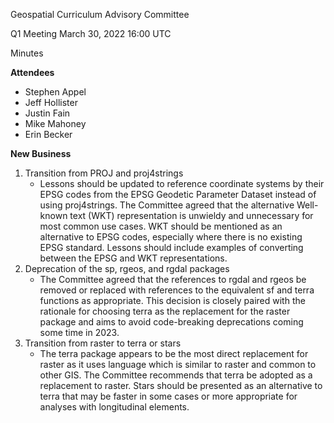 Geospatial Curriculum Advisory Committee

Q1 Meeting March 30, 2022 16:00 UTC

Minutes

**Attendees**

- Stephen Appel
- Jeff Hollister
- Justin Fain
- Mike Mahoney
- Erin Becker

**New Business**

1. Transition from PROJ and proj4strings
    * Lessons should be updated to reference coordinate systems by their EPSG codes from the EPSG Geodetic Parameter Dataset instead of using proj4strings. The Committee agreed that the alternative Well-known text (WKT) representation is unwieldy and unnecessary for most common use cases. WKT should be mentioned as an alternative to EPSG codes, especially where there is no existing EPSG standard. Lessons should include examples of converting between the EPSG and WKT representations.
2. Deprecation of the sp, rgeos, and rgdal packages
    * The Committee agreed that the references to rgdal and rgeos be removed or replaced with references to the equivalent sf and terra functions as appropriate. This decision is closely paired with the rationale for choosing terra as the replacement for the raster package and aims to avoid code-breaking deprecations coming some time in 2023.
3. Transition from raster to terra or stars
    * The terra package appears to be the most direct replacement for raster as it uses language which is similar to raster and common to other GIS. The Committee recommends that terra be adopted as a replacement to raster. Stars should be presented as an alternative to terra that may be faster in some cases or more appropriate for analyses with longitudinal elements.
